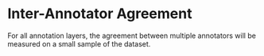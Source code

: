 # Inter-Annotator Agreement
For all annotation layers, the agreement between multiple annotators will be measured on a small sample of the dataset.